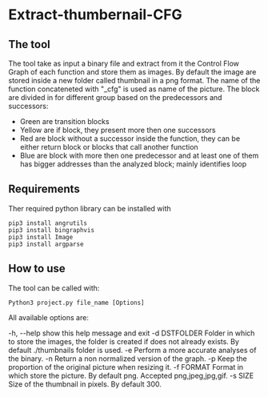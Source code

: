# Extract-thumbernail-CFG

## The tool
The tool take as input a binary file and extract from it the Control Flow Graph of each function and store them as images.
By default the image are stored inside a new folder called thumbnail in a png format.
The name of the function concateneted with "\_cfg" is used as name of the picture.
The block are divided in for different group based on the predecessors and successors:
- Green are transition blocks
- Yellow are if block, they present more then one successors
- Red are block without a successor inside the function, they can be either return block or blocks that call another function
- Blue are block with more then one predecessor and at least one of them has bigger addresses than the analyzed block; mainly identifies loop

## Requirements
Ther required python library can be installed with
```
pip3 install angrutils
pip3 install bingraphvis
pip3 install Image
pip3 install argparse
```
## How to use

The tool can be called with:
```
Python3 project.py file_name [Options]
```
All available options are:

  -h, --help      show this help message and exit
  -d DSTFOLDER    Folder in which to store the images, the folder is created if does not already exists. By default ./thumbnails folder is used.
  -e              Perform a more accurate analyses of the binary.
  -n              Return a non normalized version of the graph.
  -p              Keep the proportion of the original picture when resizing it.
  -f FORMAT       Format in which store the picture. By default png. Accepted png,jpeg,jpg,gif.
  -s SIZE         Size of the thumbnail in pixels. By default 300.

